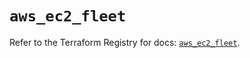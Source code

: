 # `aws_ec2_fleet`

Refer to the Terraform Registry for docs: [`aws_ec2_fleet`](https://registry.terraform.io/providers/hashicorp/aws/6.10.0/docs/resources/ec2_fleet).
